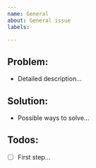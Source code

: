 ```yaml
---
name: General
about: General issue
labels: 

---
```


## Problem:
* Detailed description...

## Solution:
* Possible ways to solve...

## Todos:
- [ ] First step...
